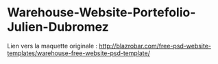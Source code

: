 # Warehouse-Website-Portefolio-Julien-Dubromez

Lien vers la maquette originale : http://blazrobar.com/free-psd-website-templates/warehouse-free-website-psd-template/